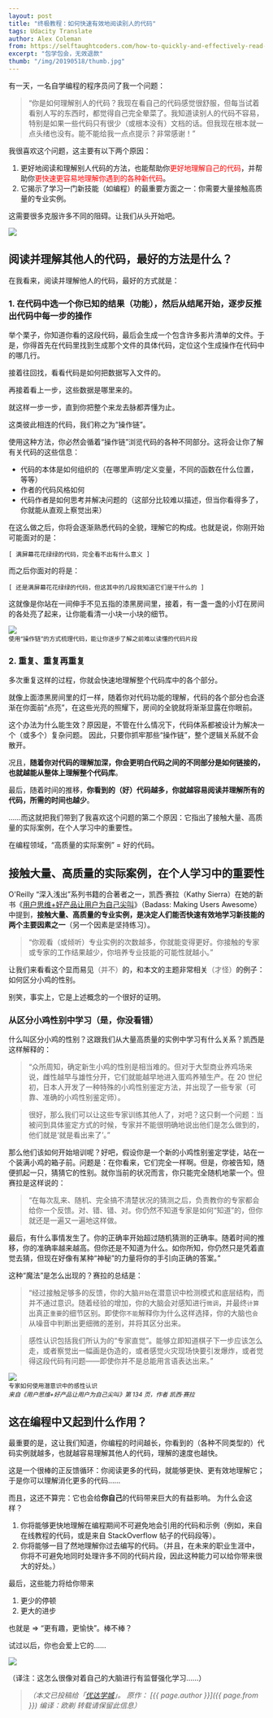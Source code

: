 ```yaml
---
layout: post
title: "终极教程：如何快速有效地阅读别人的代码"
tags: Udacity Translate 
author: Alex Coleman
from: https://selftaughtcoders.com/how-to-quickly-and-effectively-read-other-peoples-code/
excerpt: "包学包会，无效退款"
thumb: "/img/20190518/thumb.jpg"
---
```

有一天，一名自学编程的程序员问了我一个问题：

>“你是如何理解别人的代码？我现在看自己的代码感觉很舒服，但每当试着看别人写的东西时，都觉得自己完全晕菜了。我知道读别人的代码不容易，特别是如果一些代码只有很少（或根本没有）文档的话。但我现在根本就一点头绪也没有。能不能给我一点点提示？非常感谢！”

我很喜欢这个问题，这主要有以下两个原因：

1. 更好地阅读和理解别人代码的方法，也能帮助你<span style="color:red">更好地理解自己的代码</span>，并帮助你<span style="color:red">更快速更容易地理解你遇到的各种新代码</span>。
2. 它揭示了学习一门新技能（如编程）的最重要方面之一：你需要大量接触高质量的专业实例。

这需要很多克服许多不同的阻碍。让我们从头开始吧。

<img src="/img/20190518/001.jpg" />

## 阅读并理解其他人的代码，最好的方法是什么？

在我看来，阅读并理解他人的代码，最好的方式就是：

### 1. 在代码中选一个你已知的结果（功能），然后从结尾开始，逐步反推出代码中每一步的操作

举个栗子，你知道你看的这段代码，最后会生成一个包含许多影片清单的文件。于是，你得首先在代码里找到生成那个文件的具体代码，定位这个生成操作在代码中的哪几行。

接着往回找，看看代码是如何把数据写入文件的。

再接着看上一步，这些数据是哪里来的。

就这样一步一步，直到你把整个来龙去脉都弄懂为止。

<span class="hl">这类彼此相连的代码，我们称之为“操作链”。</span>

使用这种方法，你必然会循着“操作链”浏览代码的各种不同部分。这将会让你了解有关代码的这些信息：

* 代码的本体是如何组织的（在哪里声明/定义变量，不同的函数在什么位置，等等）
* 作者的代码风格如何
* 代码作者是如何思考并解决问题的（这部分比较难以描述，但当你看得多了，你就能从直观上察觉出来）

在这么做之后，你将会逐渐熟悉代码的全貌，理解它的构成。也就是说，你刚开始可能面对的是：

`[ 满屏幕花花绿绿的代码，完全看不出有什么意义 ]`

而之后你面对的将是：

`[ 还是满屏幕花花绿绿的代码，但这其中的几段我知道它们是干什么的 ]`

这就像是你站在一间伸手不见五指的漆黑房间里，接着，有一盏一盏的小灯在房间的各处亮了起来，让你能看清一小块一小块的细节。

<img src="/img/20190518/002.png" /><br><small>
使用“操作链”的方式梳理代码，能让你逐步了解之前难以读懂的代码片段</small>

### 2. 重复、重复再重复

多次重复这样的过程，你就会快速地理解整个代码库中的各个部分。

就像上面漆黑房间里的灯一样，随着你对代码功能的理解，代码的各个部分也会逐渐在你面前“点亮”，在这些光亮的照耀下，房间的全貌就将渐渐显露在你眼前。

这个办法为什么能生效？原因是，不管在什么情况下，<span class="hl">代码体系都被设计为解决一个（或多个）复杂问题</span>。 因此，只要你抓牢那些“操作链”，整个逻辑关系就不会散开。

况且，**随着你对代码的理解加深，你会更明白代码之间的不同部分是如何链接的，也就越能从整体上理解整个代码库**。

最后，随着时间的推移，**你看到的（好）代码越多，你就越容易阅读并理解所有的代码，所需的时间也越少**。

……而这就把我们带到了我喜欢这个问题的第二个原因：它指出了接触大量、高质量的实际案例，在个人学习中的重要性。

在编程领域，<span class="hl">“高质量的实际案例” = 好的代码</span>。

##  接触大量、高质量的实际案例，在个人学习中的重要性

O'Reilly “深入浅出”系列书籍的合著者之一，凯西·赛拉（Kathy Sierra）在她的新书《[用户思维+好产品让用户为自己尖叫](https://www.amazon.cn/dp/B075VWW5B6)》（Badass: Making Users Awesome）中提到，**接触大量、高质量的专业实例，是决定人们能否快速有效地学习新技能的两个主要因素之一**（另一个因素是坚持练习）。

>“你观看（或倾听）专业实例的次数越多，你就能变得更好。你接触的专家或专家的工作结果越少，你培养专业技能的可能性就越小。”

让我们来看看这个显而易见<span style="color:#636363">（并不）</span>的，和本文的主题非常相关<span style="color:#636363">（才怪）</span>的例子：如何区分小鸡的性别。

别笑，事实上，它是上述概念的一个很好的证明。

### 从区分小鸡性别中学习（是，你没看错）

什么叫区分小鸡的性别？这跟我们从大量高质量的实例中学习有什么关系？凯西是这样解释的：

>“众所周知，确定新生小鸡的性别是相当难的。但对于大型商业养鸡场来说，雌性越早与雄性分开，它们就能越早地进入蛋鸡养殖生产。在 20 世纪初，日本人开发了一种特殊的小鸡性别鉴定方法，并出现了一些专家（可靠、准确的小鸡性别鉴定师）。

>很好，那么我们可以让这些专家训练其他人了，对吧？这只剩一个问题：当被问到具体鉴定方式的时候，专家并不能很明确地说出他们是怎么做到的，他们就是‘就是看出来了’。”

那么他们该如何开始培训呢？好吧，假设你是一个新的小鸡性别鉴定学徒，站在一个装满小鸡的箱子前。问题是：在你看来，它们完全一样啊。但是，你被告知，随便抓起一只，猜猜它的性别。就你当前的状况而言，你只能完全随机地蒙一个。但赛拉是这样说的：

>“在每次乱来、随机、完全搞不清楚状况的猜测之后，负责教你的专家都会给你一个反馈。对、错、错、对。你仍然不知道专家是如何“知道”的，但你就还是一遍又一遍地这样做。

最后，有什么事情发生了。你的正确率开始超过随机猜测的正确率。随着时间的推移，你的准确率越来越高。但你还是不知道为什么。如你所知，你仍然只是凭着直觉去猜，但现在好像有某种“神秘”的力量将你的手引向正确的答案。”

这种“魔法”是怎么出现的？赛拉的总结是：

>“经过接触足够多的反馈，你的大脑`开始`在潜意识中检测模式和底层结构，而并不通过意识。随着经验的增加，你的大脑会对感知进行`微调`，并最终`计算`出真正`重要`的细节区别。即使你`不能`解释你为什么这样选择，你的大脑也`会`从噪音中判断出更细微的差别，并将其区分出来。

>感性认识包括我们所认为的“专家直觉”。能够立即知道棋子下一步应该怎么走，或者察觉出一幅画是伪造的，或者感觉火灾现场快要引发爆炸，或者觉得这段代码有问题——即使你并不是总能用言语表达出来。”

<img src="/img/20190518/003.jpg" /><br><small>
专家如何使用潜意识中的感性认识<br>
_来自《用户思维+好产品让用户为自己尖叫》第 134 页，作者 凯西·赛拉_</small>

## 这在编程中又起到什么作用？

最重要的是，这让我们知道，<span class="hl">你编程的时间越长，你看到的（各种不同类型的）代码实例就越多，也就越容易理解其他人的代码，理解的速度也越快</span>。

这是一个很棒的正反馈循环：你阅读更多的代码，就能够更快、更有效地理解它；于是你可以理解消化更多的代码……

而且，这还不算完：它也会给**你自己**的代码带来巨大的有益影响。 为什么会这样？

1. 你将能够更快地理解在编程期间不可避免地会引用的代码和示例（例如，来自在线教程的代码，或是来自 StackOverflow 帖子的代码段等）。
2. 你将能够一目了然地理解你过去编写的代码。（并且，在未来的职业生涯中，你将不可避免地同时处理许多不同的代码片段，因此这种能力可以给你带来很大的好处。）

最后，这些能力将给你带来

1. 更少的停顿
2. 更大的进步

也就是 => <span class="hl">“更有趣，更愉快”</span>。棒不棒？

试过以后，你也会爱上它的……

<img src="/img/20190518/004.jpg" />

（译注：这怎么很像对着自己的大脑进行有监督强化学习……）

> _（本文已投稿给「[优达学城](https://cn.udacity.com)」。 原作： [{{ page.author }}]({{ page.from }}) 编译：欧剃 转载请保留此信息）_
